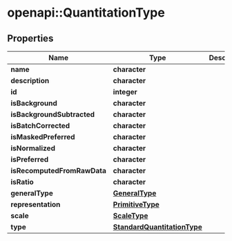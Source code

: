 # openapi::QuantitationType


## Properties
Name | Type | Description | Notes
------------ | ------------- | ------------- | -------------
**name** | **character** |  | [optional] 
**description** | **character** |  | [optional] 
**id** | **integer** |  | [optional] 
**isBackground** | **character** |  | [optional] 
**isBackgroundSubtracted** | **character** |  | [optional] 
**isBatchCorrected** | **character** |  | [optional] 
**isMaskedPreferred** | **character** |  | [optional] 
**isNormalized** | **character** |  | [optional] 
**isPreferred** | **character** |  | [optional] 
**isRecomputedFromRawData** | **character** |  | [optional] 
**isRatio** | **character** |  | [optional] 
**generalType** | [**GeneralType**](GeneralType.md) |  | [optional] 
**representation** | [**PrimitiveType**](PrimitiveType.md) |  | [optional] 
**scale** | [**ScaleType**](ScaleType.md) |  | [optional] 
**type** | [**StandardQuantitationType**](StandardQuantitationType.md) |  | [optional] 


